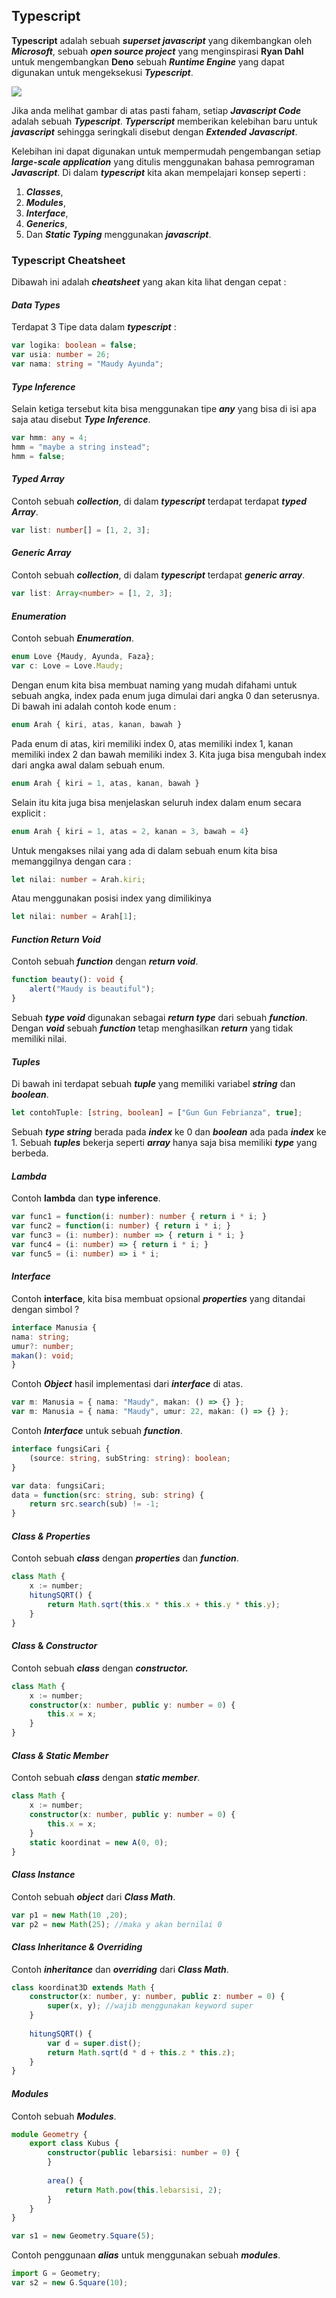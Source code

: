 ## Typescript

**Typescript** adalah sebuah ***superset javascript*** yang dikembangkan oleh ***Microsoft***, sebuah ***open source project*** yang menginspirasi **Ryan Dahl** untuk mengembangkan **Deno** sebuah ***Runtime Engine*** yang dapat digunakan untuk mengeksekusi ***Typescript***.

<img src="Assets/SupersetJavascript.png">

Jika anda melihat gambar di atas pasti faham, setiap ***Javascript Code*** adalah sebuah ***Typescript***. ***Typerscript*** memberikan kelebihan baru untuk ***javascript*** sehingga seringkali disebut dengan ***Extended*** ***Javascript***. 

Kelebihan ini dapat digunakan untuk mempermudah pengembangan setiap ***large-scale application*** yang ditulis menggunakan bahasa pemrograman ***Javascript***. Di dalam ***typescript*** kita akan mempelajari konsep seperti :

1. ***Classes***, 
2. ***Modules***, 
3. ***Interface***, 
4. ***Generics***, 
5. Dan ***Static Typing*** menggunakan ***javascript***.

### Typescript Cheatsheet

Dibawah ini adalah ***cheatsheet*** yang akan kita lihat dengan cepat :

#### *Data Types*

Terdapat 3 Tipe data dalam ***typescript*** :

```typescript
var logika: boolean = false;
var usia: number = 26;
var nama: string = "Maudy Ayunda";
```

#### *Type Inference*

Selain ketiga tersebut kita bisa menggunakan tipe ***any*** yang bisa di isi apa saja atau disebut ***Type Inference***.

```typescript
var hmm: any = 4;
hmm = "maybe a string instead";
hmm = false;
```

#### *Typed Array*

Contoh sebuah ***collection***, di dalam ***typescript*** terdapat terdapat ***typed*** ***Array***.

```typescript
var list: number[] = [1, 2, 3];
```

#### ***Generic Array***

Contoh sebuah ***collection***, di dalam ***typescript*** terdapat ***generic array***.

```typescript
var list: Array<number> = [1, 2, 3];
```

#### *Enumeration*

Contoh sebuah ***Enumeration***.

```typescript
enum Love {Maudy, Ayunda, Faza};
var c: Love = Love.Maudy;
```

Dengan enum kita bisa membuat naming yang mudah difahami untuk sebuah angka, index pada enum juga dimulai dari angka 0 dan seterusnya. Di bawah ini adalah contoh kode enum :

```typescript
enum Arah { kiri, atas, kanan, bawah }
```

Pada enum di atas, kiri memiliki index 0, atas memiliki index 1, kanan memiliki index 2 dan bawah memiliki index 3. Kita juga bisa mengubah index dari angka awal dalam sebuah enum.

```typescript
enum Arah { kiri = 1, atas, kanan, bawah }
```

Selain itu kita juga bisa menjelaskan seluruh index dalam enum secara explicit :

```typescript
enum Arah { kiri = 1, atas = 2, kanan = 3, bawah = 4}
```

Untuk mengakses nilai yang ada di dalam sebuah enum kita bisa memanggilnya dengan cara :

```typescript
let nilai: number = Arah.kiri;
```

Atau menggunakan posisi index yang dimilikinya

```typescript
let nilai: number = Arah[1];
```

#### *Function Return Void*

Contoh sebuah ***function*** dengan ***return void***.

```typescript
function beauty(): void {
	alert("Maudy is beautiful");
}
```

Sebuah ***type void*** digunakan sebagai ***return type*** dari sebuah ***function***. Dengan ***void*** sebuah ***function*** tetap
menghasilkan ***return*** yang tidak memiliki nilai.

#### *Tuples*

Di bawah ini terdapat sebuah ***tuple*** yang memiliki variabel ***string*** dan ***boolean***.

```typescript
let contohTuple: [string, boolean] = ["Gun Gun Febrianza", true];
```

Sebuah ***type string*** berada pada ***index*** ke 0 dan ***boolean*** ada pada ***index*** ke 1. Sebuah ***tuples*** bekerja seperti ***array*** hanya saja bisa memiliki ***type*** yang berbeda. 

#### *Lambda*

Contoh **lambda** dan **type inference**.

```typescript
var func1 = function(i: number): number { return i * i; }
var func2 = function(i: number) { return i * i; }
var func3 = (i: number): number => { return i * i; }
var func4 = (i: number) => { return i * i; }
var func5 = (i: number) => i * i;
```

#### *Interface*

Contoh **interface**, kita bisa membuat opsional ***properties*** yang ditandai dengan simbol ?

```typescript
interface Manusia {
nama: string;
umur?: number;
makan(): void;
}
```

Contoh ***Object*** hasil implementasi dari ***interface*** di atas.

```typescript
var m: Manusia = { nama: "Maudy", makan: () => {} };
var m: Manusia = { nama: "Maudy", umur: 22, makan: () => {} };
```

Contoh ***Interface*** untuk sebuah ***function***.

```typescript
interface fungsiCari {
	(source: string, subString: string): boolean;
}

var data: fungsiCari;
data = function(src: string, sub: string) {
	return src.search(sub) != -1;
}	
```

#### *Class & Properties*

Contoh sebuah ***class*** dengan ***properties*** dan ***function***.

```typescript
class Math {
	x := number;
	hitungSQRT() { 
        return Math.sqrt(this.x * this.x + this.y * this.y); 
    }
}
```

#### *Class* & *Constructor*

Contoh sebuah ***class*** dengan ***constructor.***

```typescript
class Math {
	x := number;
	constructor(x: number, public y: number = 0) {
		this.x = x;
	}
}
```

#### *Class & Static* *Member*

Contoh sebuah ***class*** dengan ***static member***.

```typescript
class Math {
	x := number;
	constructor(x: number, public y: number = 0) {
		this.x = x;
	}
	static koordinat = new A(0, 0);
}
```

#### *Class Instance* 

Contoh sebuah ***object*** dari ***Class Math***.

```typescript
var p1 = new Math(10 ,20);
var p2 = new Math(25); //maka y akan bernilai 0
```

#### *Class Inheritance & Overriding*

Contoh ***inheritance*** dan ***overriding*** dari ***Class Math***.

```typescript
class koordinat3D extends Math {
	constructor(x: number, y: number, public z: number = 0) {
		super(x, y); //wajib menggunakan keyword super
	}
    
	hitungSQRT() {
		var d = super.dist();
		return Math.sqrt(d * d + this.z * this.z);
	}
}
```

#### *Modules*

Contoh sebuah ***Modules***.

```typescript
module Geometry {
	export class Kubus {
		constructor(public lebarsisi: number = 0) {
		}
        
        area() {
            return Math.pow(this.lebarsisi, 2);
        }
	}
}

var s1 = new Geometry.Square(5);
```

Contoh penggunaan ***alias*** untuk menggunakan sebuah ***modules***.

```typescript
import G = Geometry;
var s2 = new G.Square(10);
```

